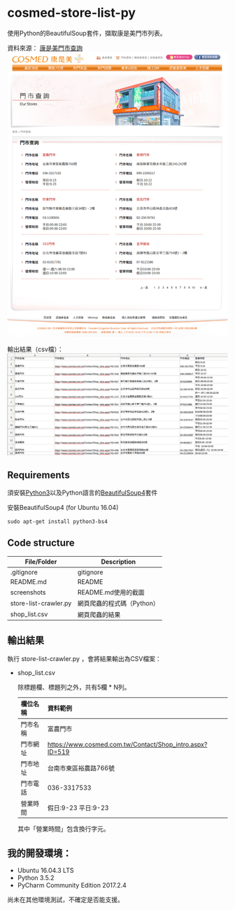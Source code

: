 # cosmed-store-list-py
使用Python的BeautifulSoup套件，擷取康是美門市列表。

資料來源： [康是美門市查詢](https://www.cosmed.com.tw/Contact/Shop_list.aspx)
![webpage](/screenshots/webpage.png?raw=true "webpage")

輸出結果（csv檔）： 
![webpage](/screenshots/shop_list_csv.png?raw=true "webpage")




## Requirements

須安裝[Python3](https://www.python.org/)以及Python語言的[BeautifulSoup4](https://www.crummy.com/software/BeautifulSoup/)套件

安裝BeautifulSoup4 (for Ubuntu 16.04)
```
sudo apt-get install python3-bs4
```


## Code structure


File/Folder          |	Description
 --------------------| ------------------------------------------------ 
.gitignore           | gitignore
README.md            | README
screenshots          | README.md使用的截圖
store-list-crawler.py| 網頁爬蟲的程式碼（Python）
shop_list.csv        | 網頁爬蟲的結果



## 輸出結果
執行 store-list-crawler.py ，會將結果輸出為CSV檔案：

* shop_list.csv

    除標題欄、標題列之外，共有5欄 * N列。

    欄位名稱  |資料範例
    -------- | ---------------------------------- 
    門市名稱 | 富農門市
    門市網址 | https://www.cosmed.com.tw/Contact/Shop_intro.aspx?ID=519
    門市地址 | 台南市東區裕農路766號
    門市電話 | 036-3317533
    營業時間 | 假日:9-23 平日:9-23

    其中「營業時間」包含換行字元。


## 我的開發環境：
* Ubuntu 16.04.3 LTS
* Python 3.5.2
* PyCharm Community Edition 2017.2.4

尚未在其他環境測試，不確定是否能支援。

